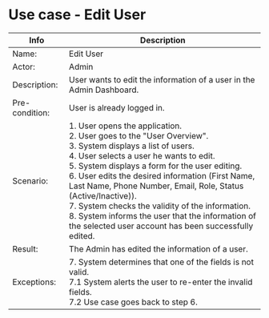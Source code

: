 # Use case - Edit User
| Info | Description |
| --- | --- |
| Name: | Edit User  |
| Actor: | Admin |
| Description: | User wants to edit the information of a user in the Admin Dashboard. |
| Pre-condition: | User is already logged in. |
| Scenario: | 1. User opens the application. <br> 2. User goes to the "User Overview". <br> 3. System displays a list of users. <br> 4. User selects a user he wants to edit. <br> 5. System displays a form for the user editing.<br> 6. User edits the desired information (First Name, Last Name, Phone Number, Email, Role, Status (Active/Inactive)). <br> 7. System checks the validity of the information. <br> 8. System informs the user that the information of the selected user account has been successfully edited.| 
| Result: | The Admin has edited the information of a user. |
| Exceptions: | 7. System determines that one of the fields is not valid. <br> 7.1 System alerts the user to re-enter the invalid fields. <br> 7.2 Use case goes back to step 6. |
